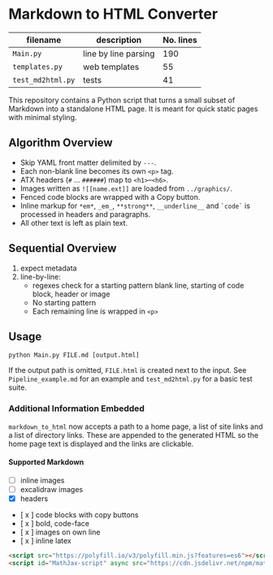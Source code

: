 # Markdown to HTML Converter
| filename | description | No. lines |
|----------|----------|----------|
| `Main.py`   | line by line parsing   | 190   |
| `templates.py`   | web templates   | 55   |
| `test_md2html.py`   | tests   | 41   |

This repository contains a Python script that turns a small subset of Markdown into a standalone HTML page. It is meant for quick static pages with minimal styling.

## Algorithm Overview

- Skip YAML front matter delimited by `---`.
- Each non-blank line becomes its own `<p>` tag.
- ATX headers (`#` ... `######`) map to `<h1>`&ndash;`<h6>`.
- Images written as `![[name.ext]]` are loaded from `../graphics/`.
- Fenced code blocks are wrapped with a Copy button.
- Inline markup for `*em*`, `_em_`, `**strong**`, `__underline__` and `` `code` `` is processed in headers and paragraphs.
- All other text is left as plain text.

## Sequential Overview
1. expect metadata
2. line-by-line:
    - regexes check for a starting pattern blank line, starting of code block, header or image
    - No starting pattern
    - Each remaining line is wrapped in `<p>`

## Usage
```
python Main.py FILE.md [output.html]
```

If the output path is omitted, `FILE.html` is created next to the input.  See `Pipeline_example.md` for an example and `test_md2html.py` for a basic test suite.

### Additional Information Embedded
`markdown_to_html` now accepts a path to a home page, a list of site links and a
list of directory links. These are appended to the generated HTML so the home
page text is displayed and the links are clickable.

#### Supported Markdown
- [ ] inline images
- [ ] excalidraw images
- [x] headers
- [ x ] code blocks with copy buttons
- [ x ] bold, code-face
- [ x ] images on own line
- [ x ] inline latex
```html
<script src="https://polyfill.io/v3/polyfill.min.js?features=es6"></script>
<script id="MathJax-script" async src="https://cdn.jsdelivr.net/npm/mathjax@3/es5/tex-mml-chtml.js"></script>
```
